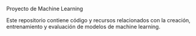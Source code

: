 Proyecto de Machine Learning

Este repositorio contiene código y recursos relacionados con la creación, entrenamiento y evaluación de modelos de machine learning.

